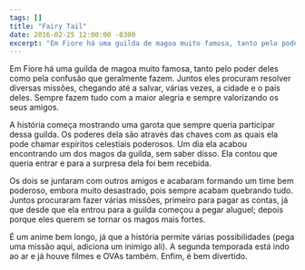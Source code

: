 ```yaml
---
tags: []
title: "Fairy Tail"
date: 2016-02-25 12:00:00 -0300
excerpt: "Em Fiore há uma guilda de magoa muito famosa, tanto pelo poder deles como pela confusão que geralmente fazem."
---
```


Em Fiore há uma guilda de magoa muito famosa, tanto pelo poder deles como pela confusão que geralmente fazem. Juntos eles procuram resolver diversas missões, chegando até a salvar, várias vezes, a cidade e o país deles. Sempre fazem tudo com a maior alegria e sempre valorizando os seus amigos.

A história começa mostrando uma garota que sempre queria participar dessa guilda. Os poderes dela são através das chaves com as quais ela pode chamar espíritos celestiais poderosos. Um dia ela acabou encontrando um dos magos da guilda, sem saber disso. Ela contou que queria entrar e para a surpresa dela foi bem recebida.

Os dois se juntaram com outros amigos e acabaram formando um time bem poderoso, embora muito desastrado, pois sempre acabam quebrando tudo. Juntos procuraram fazer várias missões, primeiro para pagar as contas, já que desde que ela entrou para a guilda começou a pegar aluguel; depois porque eles querem se tornar os magos mais fortes.

É um anime bem longo, já que a história permite várias possibilidades (pega uma missão aqui, adiciona um inimigo ali). A segunda temporada está indo ao ar e já houve filmes e OVAs também. Enfim, é bem divertido.
